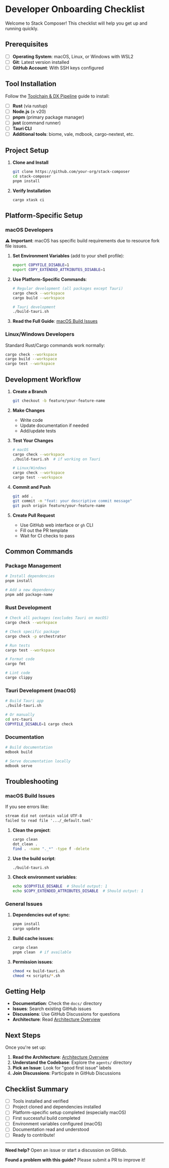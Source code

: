 # Developer Onboarding Checklist

Welcome to Stack Composer! This checklist will help you get up and running quickly.

## Prerequisites

- [ ] **Operating System**: macOS, Linux, or Windows with WSL2
- [ ] **Git**: Latest version installed
- [ ] **GitHub Account**: With SSH keys configured

## Tool Installation

Follow the [Toolchain & DX Pipeline](src/toolchain.md) guide to install:

- [ ] **Rust** (via rustup)
- [ ] **Node.js** (≥ v20)
- [ ] **pnpm** (primary package manager)
- [ ] **just** (command runner)
- [ ] **Tauri CLI**
- [ ] **Additional tools**: biome, vale, mdbook, cargo-nextest, etc.

## Project Setup

1. **Clone and Install**

   ```bash
   git clone https://github.com/your-org/stack-composer
   cd stack-composer
   pnpm install
   ```

2. **Verify Installation**

   ```bash
   cargo xtask ci
   ```

## Platform-Specific Setup

### macOS Developers

⚠️ **Important**: macOS has specific build requirements due to resource fork file issues.

1. **Set Environment Variables** (add to your shell profile):

   ```bash
   export COPYFILE_DISABLE=1
   export COPY_EXTENDED_ATTRIBUTES_DISABLE=1
   ```

2. **Use Platform-Specific Commands**:

   ```bash
   # Regular development (all packages except Tauri)
   cargo check --workspace
   cargo build --workspace
   
   # Tauri development
   ./build-tauri.sh
   ```

3. **Read the Full Guide**: [macOS Build Issues](MACOS_BUILD_ISSUES.md)

### Linux/Windows Developers

Standard Rust/Cargo commands work normally:

```bash
cargo check --workspace
cargo build --workspace
cargo test --workspace
```

## Development Workflow

1. **Create a Branch**

   ```bash
   git checkout -b feature/your-feature-name
   ```

2. **Make Changes**
   - Write code
   - Update documentation if needed
   - Add/update tests

3. **Test Your Changes**

   ```bash
   # macOS
   cargo check --workspace
   ./build-tauri.sh  # if working on Tauri
   
   # Linux/Windows
   cargo check --workspace
   cargo test --workspace
   ```

4. **Commit and Push**

   ```bash
   git add .
   git commit -m "feat: your descriptive commit message"
   git push origin feature/your-feature-name
   ```

5. **Create Pull Request**
   - Use GitHub web interface or `gh` CLI
   - Fill out the PR template
   - Wait for CI checks to pass

## Common Commands

### Package Management

```bash
# Install dependencies
pnpm install

# Add a new dependency
pnpm add package-name
```

### Rust Development

```bash
# Check all packages (excludes Tauri on macOS)
cargo check --workspace

# Check specific package
cargo check -p orchestrator

# Run tests
cargo test --workspace

# Format code
cargo fmt

# Lint code
cargo clippy
```

### Tauri Development (macOS)

```bash
# Build Tauri app
./build-tauri.sh

# Or manually
cd src-tauri
COPYFILE_DISABLE=1 cargo check
```

### Documentation

```bash
# Build documentation
mdbook build

# Serve documentation locally
mdbook serve
```

## Troubleshooting

### macOS Build Issues

If you see errors like:

```markdown
stream did not contain valid UTF-8
failed to read file '.../_default.toml'
```

1. **Clean the project**:

   ```bash
   cargo clean
   dot_clean .
   find . -name "._*" -type f -delete
   ```

2. **Use the build script**:

   ```bash
   ./build-tauri.sh
   ```

3. **Check environment variables**:

   ```bash
   echo $COPYFILE_DISABLE  # Should output: 1
   echo $COPY_EXTENDED_ATTRIBUTES_DISABLE  # Should output: 1
   ```

### General Issues

1. **Dependencies out of sync**:

   ```bash
   pnpm install
   cargo update
   ```

2. **Build cache issues**:

   ```bash
   cargo clean
   pnpm clean  # if available
   ```

3. **Permission issues**:

   ```bash
   chmod +x build-tauri.sh
   chmod +x scripts/*.sh
   ```

## Getting Help

- **Documentation**: Check the `docs/` directory
- **Issues**: Search existing GitHub issues
- **Discussions**: Use GitHub Discussions for questions
- **Architecture**: Read [Architecture Overview](src/architecture/architecture-overview.md)

## Next Steps

Once you're set up:

1. **Read the Architecture**: [Architecture Overview](src/architecture/architecture-overview.md)
2. **Understand the Codebase**: Explore the `agents/` directory
3. **Pick an Issue**: Look for "good first issue" labels
4. **Join Discussions**: Participate in GitHub Discussions

## Checklist Summary

- [ ] Tools installed and verified
- [ ] Project cloned and dependencies installed
- [ ] Platform-specific setup completed (especially macOS)
- [ ] First successful build completed
- [ ] Environment variables configured (macOS)
- [ ] Documentation read and understood
- [ ] Ready to contribute!

---

**Need help?** Open an issue or start a discussion on GitHub.

**Found a problem with this guide?** Please submit a PR to improve it!
